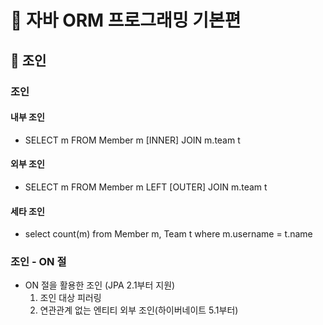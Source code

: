 # :book: 자바 ORM 프로그래밍 기본편

## :pushpin: 조인

### 조인

#### 내부 조인 
- SELECT m FROM Member m [INNER] JOIN m.team t

#### 외부 조인
- SELECT m FROM Member m LEFT [OUTER] JOIN m.team t

#### 세타 조인
- select count(m) from Member m, Team t where m.username = t.name


### 조인 - ON 절

- ON 절을 활용한 조인 (JPA 2.1부터 지원)
    1. 조인 대상 피러링
    2. 연관관계 없는 엔티티 외부 조인(하이버네이트 5.1부터)
    